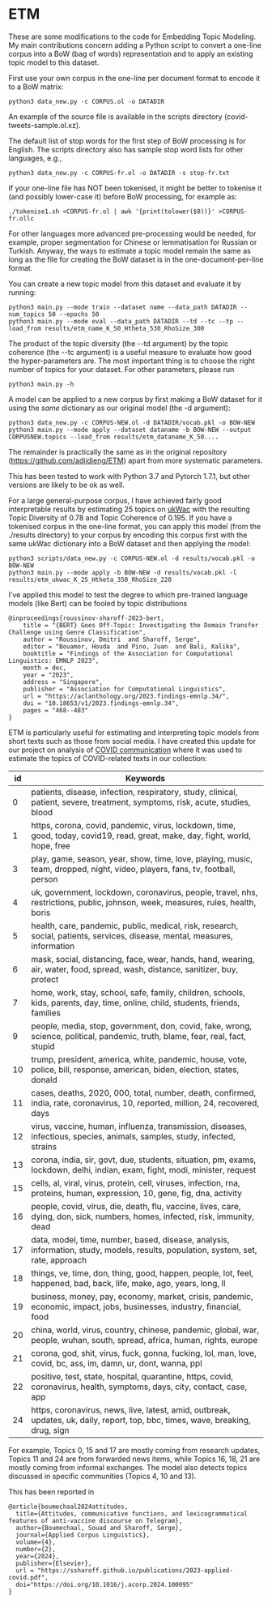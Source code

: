 # ETM

These are some modifications to the code for Embedding Topic Modeling.  My main contributions concern adding a Python script to convert a one-line corpus into a BoW (bag of words) representation and to apply an existing topic model to this dataset. 

First use your own corpus in the one-line per document format to encode it to a BoW matrix:
```
python3 data_new.py -c CORPUS.ol -o DATADIR
```

An example of the source file is available in the scripts directory (covid-tweets-sample.ol.xz).

The default list of stop words for the first step of BoW processing is for English. The scripts directory also has sample stop word lists for other languages, e.g.,
```
python3 data_new.py -c CORPUS-fr.ol -o DATADIR -s stop-fr.txt
```

If your one-line file has NOT been tokenised, it might be better to tokenise it (and possibly lower-case it) before BoW processing, for example as:
```
./tokenise1.sh <CORPUS-fr.ol | awk '{print(tolower($0))}' >CORPUS-fr.ollc 
```

For other languages more advanced pre-processing would be needed, for example, proper segmentation for Chinese or lemmatisation for Russian or Turkish.  Anyway, the ways to estimate a topic model remain the same as long as the file for creating the BoW dataset is in the one-document-per-line format.

You can create a new topic model from this dataset and evaluate it by running:
```
python3 main.py --mode train --dataset name --data_path DATADIR --num_topics 50 --epochs 50
python3 main.py --mode eval --data_path DATADIR --td --tc --tp --load_from results/etm_name_K_50_Htheta_530_RhoSize_300
```

The product of the topic diversity (the --td argument) by the topic coherence (the --tc argument) is a useful measure to evaluate how good the hyper-parameters are.  The most important thing is to choose the right number of topics for your dataset.  For other parameters, please run
```
python3 main.py -h
```

A model can be applied to a new corpus by first making a BoW dataset for it using the *same* dictionary as our original model (the -d argument):
```
python3 data_new.py -c CORPUS-NEW.ol -d DATADIR/vocab.pkl -o BOW-NEW
python3 main.py --mode apply --dataset dataname -b BOW-NEW --output CORPUSNEW.topics --load_from results/etm_dataname_K_50....
```

The remainder is practically the same as in the original repository (https://github.com/adjidieng/ETM) apart from more systematic parameters.

This has been tested to work with Python 3.7 and Pytorch 1.7.1, but other versions are likely to be ok as well.

For a large general-purpose corpus, I have achieved fairly good interpretable results by estimating 25 topics on [ukWac](https://wacky.sslmit.unibo.it/doku.php?id=corpora) with the resulting Topic Diversity of 0.78 and Topic Coherence of 0.195. If you have a tokenised corpus in the one-line format, you can apply this model (from the ./results directory) to your corpus by encoding this corpus first with the same ukWac dictionary into a BoW dataset and then applying the model:
```
python3 scripts/data_new.py -c CORPUS-NEW.ol -d results/vocab.pkl -o BOW-NEW
python3 main.py --mode apply -b BOW-NEW -d results/vocab.pkl -l results/etm_ukwac_K_25_Htheta_350_RhoSize_220
```

I've applied this model to test the degree to which pre-trained language models (like Bert) can be fooled by topic distributions

```
@inproceedings{roussinov-sharoff-2023-bert,
    title = "{BERT} Goes Off-Topic: Investigating the Domain Transfer Challenge using Genre Classification",
    author = "Roussinov, Dmitri  and Sharoff, Serge",
    editor = "Bouamor, Houda  and Pino, Juan  and Bali, Kalika",
    booktitle = "Findings of the Association for Computational Linguistics: EMNLP 2023",
    month = dec,
    year = "2023",
    address = "Singapore",
    publisher = "Association for Computational Linguistics",
    url = "https://aclanthology.org/2023.findings-emnlp.34/",
    doi = "10.18653/v1/2023.findings-emnlp.34",
    pages = "468--483"
}
```


ETM is particularly useful for estimating and interpreting topic models from short texts such as those from social media. I have created this update for our project on analysis of [COVID communication](http://corpus.leeds.ac.uk/serge/covid/) where it was used to estimate the topics of COVID-related texts in our collection:

| id | Keywords | 
|------|------------|
| 0 | patients, disease, infection, respiratory, study, clinical, patient, severe, treatment, symptoms, risk, acute, studies, blood |
| 1 | https, corona, covid, pandemic, virus, lockdown, time, good, today, covid19, read, great, make, day, fight, world, hope, free |
| 3 | play, game, season, year, show, time, love, playing, music, team, dropped, night, video, players, fans, tv, football, person |
| 4 | uk, government, lockdown, coronavirus, people, travel, nhs, restrictions, public, johnson, week, measures, rules, health, boris |
| 5 | health, care, pandemic, public, medical, risk, research, social, patients, services, disease, mental, measures, information |
| 6 | mask, social, distancing, face, wear, hands, hand, wearing, air, water, food, spread, wash, distance, sanitizer, buy, protect |
| 7 | home, work, stay, school, safe, family, children, schools, kids, parents, day, time, online, child, students, friends, families |
| 9 | people, media, stop, government, don, covid, fake, wrong, science, political, pandemic, truth, blame, fear, real, fact, stupid |
| 10 | trump, president, america, white, pandemic, house, vote, police, bill, response, american, biden, election, states, donald |
| 11 | cases, deaths, 2020, 000, total, number, death, confirmed, india, rate, coronavirus, 10, reported, million, 24, recovered, days |
| 12 | virus, vaccine, human, influenza, transmission, diseases, infectious, species, animals, samples, study, infected, strains |
| 13 | corona, india, sir, govt, due, students, situation, pm, exams, lockdown, delhi, indian, exam, fight, modi, minister, request |
| 15 | cells, al, viral, virus, protein, cell, viruses, infection, rna, proteins, human, expression, 10, gene, fig, dna, activity |
| 16 | people, covid, virus, die, death, flu, vaccine, lives, care, dying, don, sick, numbers, homes, infected, risk, immunity, dead |
| 17 | data, model, time, number, based, disease, analysis, information, study, models, results, population, system, set, rate, approach |
| 18 | things, ve, time, don, thing, good, happen, people, lot, feel, happened, bad, back, life, make, ago, years, long, ll |
| 19 | business, money, pay, economy, market, crisis, pandemic, economic, impact, jobs, businesses, industry, financial, food |
| 20 | china, world, virus, country, chinese, pandemic, global, war, people, wuhan, south, spread, africa, human, rights, europe |
| 21 | corona, god, shit, virus, fuck, gonna, fucking, lol, man, love, covid, bc, ass, im, damn, ur, dont, wanna, ppl |
| 22 | positive, test, state, hospital, quarantine, https, covid, coronavirus, health, symptoms, days, city, contact, case, app |
| 24 | https, coronavirus, news, live, latest, amid, outbreak, updates, uk, daily, report, top, bbc, times, wave, breaking, drug, sign |

For example, Topics 0, 15 and 17 are mostly coming from research updates, Topics 11 and 24 are from forwarded news items, while Topics 16, 18, 21 are mostly coming from informal exchanges.  The model also detects topics discussed in specific communities (Topics 4, 10 and 13).


This has been reported in
```
@article{boumechaal2024attitudes,
  title={Attitudes, communicative functions, and lexicogrammatical features of anti-vaccine discourse on Telegram},
  author={Boumechaal, Souad and Sharoff, Serge},
  journal={Applied Corpus Linguistics},
  volume={4},
  number={2},
  year={2024},
  publisher={Elsevier},
  url = "https://ssharoff.github.io/publications/2023-applied-covid.pdf",
  doi="https://doi.org/10.1016/j.acorp.2024.100095"
}
```
